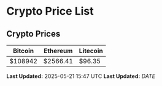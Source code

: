 # Crypto Price List

## Crypto Prices
| Bitcoin | Ethereum | Litecoin |
| ------- | -------- | -------- |
| $108942 | $2566.41 | $96.35 |
**Last Updated:** 2025-05-21 15:47 UTC
**Last Updated:** $DATE$
